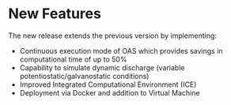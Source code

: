 # New Features

The new release extends the previous version by implementing:

- Continuous execution mode of OAS which provides savings in computational time of up to 50%
- Capability to simulate dynamic discharge (variable potentiostatic/galvanostatic conditions)
- Improved Integrated Computational Environment (ICE)
- Deployment via Docker and addition to Virtual Machine

